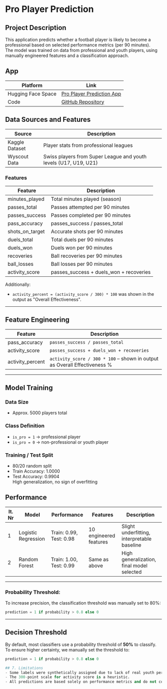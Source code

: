 # Pro Player Prediction

## Project Description
This application predicts whether a football player is likely to become a professional based on selected performance metrics (per 90 minutes).  
The model was trained on data from professional and youth players, using manually engineered features and a classification approach.

## App
| Platform        | Link |
|----------------|------|
| Hugging Face Space | [Pro Player Prediction App](https://huggingface.co/spaces/YOUR_USERNAME/pro-player-prediction) |
| Code         | [GitHub Repository](https://github.com/Facalfab/ai-applications-25/) |

## Data Sources and Features

| Source          | Description                          |
|-----------------|--------------------------------------|
| Kaggle Dataset  | Player stats from professional leagues |
| Wyscout Data    | Swiss players from Super League and youth levels (U17, U19, U21) |

### Features

| Feature            | Description                                         |
|--------------------|-----------------------------------------------------|
| minutes_played     | Total minutes played (season)                      |
| passes_total       | Passes attempted per 90 minutes                    |
| passes_success     | Passes completed per 90 minutes                    |
| pass_accuracy      | passes_success / passes_total                      |
| shots_on_target    | Accurate shots per 90 minutes                      |
| duels_total        | Total duels per 90 minutes                         |
| duels_won          | Duels won per 90 minutes                           |
| recoveries         | Ball recoveries per 90 minutes                     |
| ball_losses        | Ball losses per 90 minutes                         |
| activity_score     | passes_success + duels_won + recoveries            |

Additionally:
- `activity_percent = (activity_score / 300) * 100` was shown in the output as "Overall Effectiveness".

---

## Feature Engineering

| Feature            | Description |
|--------------------|-------------|
| pass_accuracy      | `passes_success / passes_total` |
| activity_score     | `passes_success + duels_won + recoveries` |
| activity_percent   | `activity_score / 300 * 100` – shown in output as Overall Effectiveness % |

---

## Model Training

### Data Size
- Approx. 5000 players total

### Class Definition
- `is_pro = 1` → professional player  
- `is_pro = 0` → non-professional or youth player

### Training / Test Split
- 80/20 random split  
- Train Accuracy: 1.0000  
- Test Accuracy: 0.9904  
High generalization, no sign of overfitting

## Performance

| It. Nr | Model              | Performance | Features | Description |
|--------|--------------------|-------------|----------|-------------|
| 1      | Logistic Regression| Train: 0.99, Test: 0.98 | 10 engineered features | Slight underfitting, interpretable baseline |
| 2      | Random Forest      | Train: 1.00, Test: 0.99 | Same as above | High generalization, final model selected |

---

### Probability Threshold:
To increase precision, the classification threshold was manually set to 80%:
```python
prediction = 1 if probability > 0.8 else 0
```

---

## Decision Threshold

By default, most classifiers use a probability threshold of **50%** to classify.  
To ensure higher certainty, we manually set the threshold to:

```python
prediction = 1 if probability > 0.8 else 0

## 7. Limitations
- Some labels were synthetically assigned due to lack of real youth performance data.
- The 300-point scale for activity score is a heuristic.
- All predictions are based solely on performance metrics and do not consider external factors (e.g., injuries, market value).

